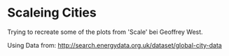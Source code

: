 # Scaleing Cities
Trying to recreate some of the plots from 'Scale' bei Geoffrey West.

Using Data from: http://search.energydata.org.uk/dataset/global-city-data
